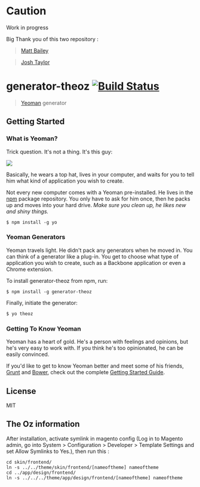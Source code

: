 # Caution
Work in progress

Big Thank you of this two repository :

> [Matt Bailey](https://github.com/matt-bailey/generator-bones/)

> [Josh Taylor](https://github.com/josh-taylor/generator-magento)

# generator-theoz [![Build Status](https://secure.travis-ci.org/Akashrine/generator-theoz.png?branch=master)](https://travis-ci.org/Akashrine/generator-theoz)

> [Yeoman](http://yeoman.io) generator


## Getting Started

### What is Yeoman?

Trick question. It's not a thing. It's this guy:

![](http://i.imgur.com/JHaAlBJ.png)

Basically, he wears a top hat, lives in your computer, and waits for you to tell him what kind of application you wish to create.

Not every new computer comes with a Yeoman pre-installed. He lives in the [npm](https://npmjs.org) package repository. You only have to ask for him once, then he packs up and moves into your hard drive. *Make sure you clean up, he likes new and shiny things.*

```
$ npm install -g yo
```

### Yeoman Generators

Yeoman travels light. He didn't pack any generators when he moved in. You can think of a generator like a plug-in. You get to choose what type of application you wish to create, such as a Backbone application or even a Chrome extension.

To install generator-theoz from npm, run:

```
$ npm install -g generator-theoz
```

Finally, initiate the generator:

```
$ yo theoz
```

### Getting To Know Yeoman

Yeoman has a heart of gold. He's a person with feelings and opinions, but he's very easy to work with. If you think he's too opinionated, he can be easily convinced.

If you'd like to get to know Yeoman better and meet some of his friends, [Grunt](http://gruntjs.com) and [Bower](http://bower.io), check out the complete [Getting Started Guide](https://github.com/yeoman/yeoman/wiki/Getting-Started).


## License

MIT

## The Oz information

After installation, activate symlink in magento config (Log in to Magento admin, go into System > Configuration > Developer > Template Settings and set Allow Symlinks to Yes.), then run this :

```
cd skin/frontend/
ln -s ../../theme/skin/frontend/[nameoftheme] nameoftheme
cd ../app/design/frontend/
ln -s ../../../theme/app/design/frontend/[nameoftheme] nameoftheme

```